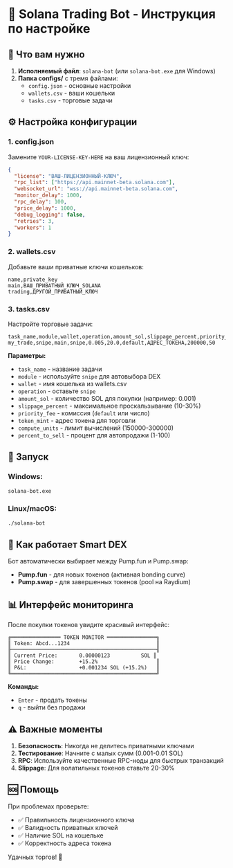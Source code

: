 # 🤖 Solana Trading Bot - Инструкция по настройке

## 📁 Что вам нужно

1. **Исполняемый файл**: `solana-bot` (или `solana-bot.exe` для Windows)
2. **Папка configs/** с тремя файлами:
   - `config.json` - основные настройки
   - `wallets.csv` - ваши кошельки
   - `tasks.csv` - торговые задачи

## ⚙️ Настройка конфигурации

### 1. config.json
Замените `YOUR-LICENSE-KEY-HERE` на ваш лицензионный ключ:

```json
{
  "license": "ВАШ-ЛИЦЕНЗИОННЫЙ-КЛЮЧ",
  "rpc_list": ["https://api.mainnet-beta.solana.com"],
  "websocket_url": "wss://api.mainnet-beta.solana.com",
  "monitor_delay": 1000,
  "rpc_delay": 100, 
  "price_delay": 1000,
  "debug_logging": false,
  "retries": 3,
  "workers": 1
}
```

### 2. wallets.csv
Добавьте ваши приватные ключи кошельков:

```csv
name,private_key
main,ВАШ_ПРИВАТНЫЙ_КЛЮЧ_SOLANA
trading,ДРУГОЙ_ПРИВАТНЫЙ_КЛЮЧ
```

### 3. tasks.csv
Настройте торговые задачи:

```csv
task_name,module,wallet,operation,amount_sol,slippage_percent,priority_fee,token_mint,compute_units,percent_to_sell
my_trade,snipe,main,snipe,0.005,20.0,default,АДРЕС_ТОКЕНА,200000,50
```

**Параметры:**
- `task_name` - название задачи
- `module` - используйте `snipe` для автовыбора DEX
- `wallet` - имя кошелька из wallets.csv  
- `operation` - оставьте `snipe`
- `amount_sol` - количество SOL для покупки (например: 0.001)
- `slippage_percent` - максимальное проскальзывание (10-30%)
- `priority_fee` - комиссия (`default` или число)
- `token_mint` - адрес токена для торговли
- `compute_units` - лимит вычислений (150000-300000)
- `percent_to_sell` - процент для автопродажи (1-100)

## 🚀 Запуск

### Windows:
```cmd
solana-bot.exe
```

### Linux/macOS:
```bash
./solana-bot
```

## 🎯 Как работает Smart DEX

Бот автоматически выбирает между Pump.fun и Pump.swap:
- **Pump.fun** - для новых токенов (активная bonding curve)
- **Pump.swap** - для завершенных токенов (pool на Raydium)

## 📊 Интерфейс мониторинга

После покупки токенов увидите красивый интерфейс:
```
╔════════════════ TOKEN MONITOR ════════════════╗
║ Token: Abcd...1234                            ║
╟───────────────────────────────────────────────╢
║ Current Price:       0.00000123          SOL ║
║ Price Change:        +15.2%                   ║
║ P&L:                 +0.001234 SOL (+15.2%)   ║
╚═══════════════════════════════════════════════╝
```

**Команды:**
- `Enter` - продать токены
- `q` - выйти без продажи

## ⚠️ Важные моменты

1. **Безопасность**: Никогда не делитесь приватными ключами
2. **Тестирование**: Начните с малых сумм (0.001-0.01 SOL)
3. **RPC**: Используйте качественные RPC-ноды для быстрых транзакций
4. **Slippage**: Для волатильных токенов ставьте 20-30%

## 🆘 Помощь

При проблемах проверьте:
- ✅ Правильность лицензионного ключа
- ✅ Валидность приватных ключей
- ✅ Наличие SOL на кошельке
- ✅ Корректность адреса токена

Удачных торгов! 🚀